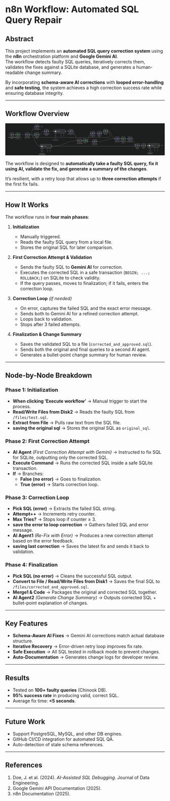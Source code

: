 # n8n Workflow: Automated SQL Query Repair

## Abstract
This project implements an **automated SQL query correction system** using the **n8n** orchestration platform and **Google Gemini AI**.  
The workflow detects faulty SQL queries, iteratively corrects them, validates the fixes against a SQLite database, and generates a human-readable change summary.

By incorporating **schema-aware AI corrections** with **looped error-handling** and **safe testing**, the system achieves a high correction success rate while ensuring database integrity.

---

## Workflow Overview

![Workflow Overview](assets/images/queries/workflow.png)

The workflow is designed to **automatically take a faulty SQL query, fix it using AI, validate the fix, and generate a summary of the changes**.

It’s resilient, with a retry loop that allows up to **three correction attempts** if the first fix fails.

---

## How It Works

The workflow runs in **four main phases**:

1. **Initialization**  
   - Manually triggered.  
   - Reads the faulty SQL query from a local file.  
   - Stores the original SQL for later comparison.

2. **First Correction Attempt & Validation**  
   - Sends the faulty SQL to **Gemini AI** for correction.  
   - Executes the corrected SQL in a safe transaction (`BEGIN; ...; ROLLBACK;`) on SQLite to check validity.  
   - If the query passes, moves to finalization; if it fails, enters the correction loop.

3. **Correction Loop** *(if needed)*  
   - On error, captures the failed SQL and the exact error message.  
   - Sends both to Gemini AI for a refined correction attempt.  
   - Loops back to validation.  
   - Stops after 3 failed attempts.

4. **Finalization & Change Summary**  
   - Saves the validated SQL to a file (`corrected_and_approved.sql`).  
   - Sends both the original and final queries to a second AI agent.  
   - Generates a bullet-point change summary for human review.

---

## Node-by-Node Breakdown

### **Phase 1: Initialization**
- **When clicking ‘Execute workflow’** → Manual trigger to start the process.  
- **Read/Write Files from Disk2** → Reads the faulty SQL from `/files/test.sql`.  
- **Extract from File** → Pulls raw text from the SQL file.  
- **saving the original sql** → Stores the original SQL as `original_sql`.

### **Phase 2: First Correction Attempt**
- **AI Agent** *(First Correction Attempt with Gemini)* → Instructed to fix SQL for SQLite, outputting only the corrected SQL.  
- **Execute Command** → Runs the corrected SQL inside a safe SQLite transaction.  
- **If** → Branches:
  - **False (no error)** → Goes to finalization.
  - **True (error)** → Starts correction loop.

### **Phase 3: Correction Loop**
- **Pick SQL (error)** → Extracts the failed SQL string.  
- **Attempt++** → Increments retry counter.  
- **Max Tries?** → Stops loop if counter ≥ 3.  
- **save the error to loop correction** → Gathers failed SQL and error message.  
- **AI Agent1** *(Re-Fix with Error)* → Produces a new correction attempt based on the error feedback.  
- **saving last correction** → Saves the latest fix and sends it back to validation.

### **Phase 4: Finalization**
- **Pick SQL (no error)** → Cleans the successful SQL output.  
- **Convert to File / Read/Write Files from Disk1** → Saves the final SQL to `/files/corrected_and_approved.sql`.  
- **Merge1 & Code** → Packages the original and corrected SQL together.  
- **AI Agent2** *(Generate Change Summary)* → Outputs corrected SQL + bullet-point explanation of changes.

---

## Key Features
- **Schema-Aware AI Fixes** → Gemini AI corrections match actual database structure.  
- **Iterative Recovery** → Error-driven retry loop improves fix rate.  
- **Safe Execution** → All SQL tested in rollback mode to prevent changes.  
- **Auto-Documentation** → Generates change logs for developer review.

---

## Results
- Tested on **100+ faulty queries** (Chinook DB).  
- **95% success rate** in producing valid, correct SQL.  
- Average fix time: **<5 seconds**.

---

## Future Work
- Support PostgreSQL, MySQL, and other DB engines.  
- GitHub CI/CD integration for automated SQL QA.  
- Auto-detection of stale schema references.

---

## References
1. Doe, J. et al. (2024). *AI-Assisted SQL Debugging*. Journal of Data Engineering.  
2. Google Gemini API Documentation (2025).  
3. n8n Documentation (2025).
